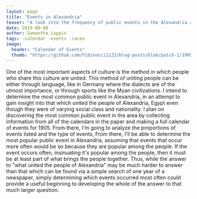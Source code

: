 ```yaml
---
layout: page
title: "Events in Alexandria"
teaser: "A look into the frequency of public events in the Alexandria and Cairo calendars"
date: 2016-00-00
author: Samantha Lappin
tags: -calendar -events -races
image:
  header: "Calendar of Events"
  thumb: "https://github.com/Fibinocci1123/blog-posts/blob/patch-1/1905-11-27-2c.jpg"
---
```

One of the most important aspects of culture is the method in which people who share this culture are united. This method of uniting people can be either through language, like in Germany where the dialects are of the utmost importance, or through sports like the Myan civilizations. I intend to determine the most common public event in Alexandria, in an attempt to gain insight into that which united the people of Alexandria, Egypt even though they were of varying social class and nationality. I plan on discovering the most common public event in the area by collecting information from all of the calendars in the paper and making a full calendar of events for 1905. From there, I'm going to analyze the proportions of events listed and the type of events, From there, I'll be able to determine the most popular public event in Alexandria, assuming that events that occur more often would be so because they are popular among the people. If the event occurs often, insinuating it's popular among the people, then it must be at least part of what brings the people together. Thus, while the answer to "what united the people of Alexandria" may be much harder to answer than that which can be found via a simple search of one year of a newspaper, simply determining which events occurred most often could provide a useful beginning to developing the whole of the answer to that much larger question.
